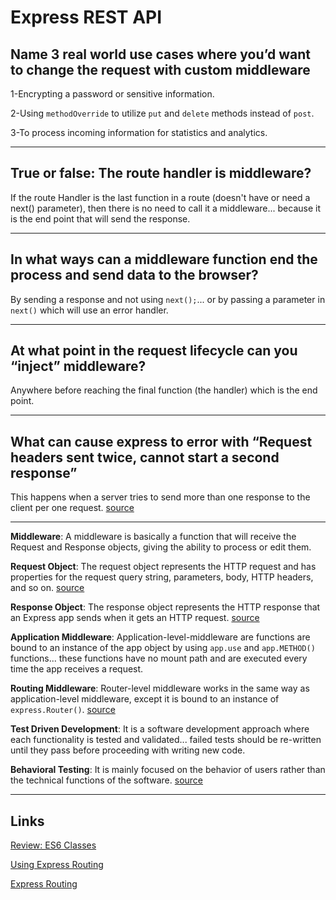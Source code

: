 # Express REST API

## Name 3 real world use cases where you’d want to change the request with custom middleware

1-Encrypting a password or sensitive information.

2-Using `methodOverride` to utilize `put` and `delete` methods instead of `post`.

3-To process incoming information for statistics and analytics.

---

## True or false: The route handler is middleware?

If the route Handler is the last function in a route (doesn't have or need a next() parameter), then there is no need to call it a middleware... because it is the end point that will send the response.

---

## In what ways can a middleware function end the process and send data to the browser?

By sending a response and not using `next();`... or by passing a parameter in `next()` which will use an error handler.

---

## At what point in the request lifecycle can you “inject” middleware?

Anywhere before reaching the final function (the handler) which is the end point.

---

## What can cause express to error with “Request headers sent twice, cannot start a second response”

This happens when a server tries to send more than one response to the client per one request. [source](https://www.codementor.io/@oparaprosper79/understanding-node-error-err_http_headers_sent-117mpk82z8)

---

**Middleware**: A middleware is basically a function that will receive the Request and Response objects, giving the ability to process or edit them.

**Request Object**: The request object represents the HTTP request and has properties for the request query string, parameters, body, HTTP headers, and so on. [source](https://www.tutorialspoint.com/nodejs/nodejs_request_object.htm)

**Response Object**: The response object represents the HTTP response that an Express app sends when it gets an HTTP request. [source](https://www.tutorialspoint.com/nodejs/nodejs_response_object.htm)

**Application Middleware**: Application-level-middleware are functions are bound to an instance of the app object by using `app.use` and `app.METHOD()` functions... these functions have no mount path and are executed every time the app receives a request.

**Routing Middleware**: Router-level middleware works in the same way as application-level middleware, except it is bound to an instance of `express.Router()`. [source](http://expressjs.com/en/guide/using-middleware.html#middleware.application)

**Test Driven Development**: It is a software development approach where each functionality is tested and validated... failed tests should be re-written until they pass before proceeding with writing new code.

**Behavioral Testing**: It is mainly focused on the behavior of users rather than the technical functions of the software. [source](https://medium.com/@connecttokc/behaviour-driven-testing-in-node-js-using-mocha-chai-5e0c85258bbe)

---

## Links

[Review: ES6 Classes](https://developer.mozilla.org/en-US/docs/Web/JavaScript/Reference/Classes)

[Using Express Routing](https://expressjs.com/en/guide/routing.html)

[Express Routing](https://scotch.io/tutorials/learn-to-use-the-new-router-in-expressjs-4)